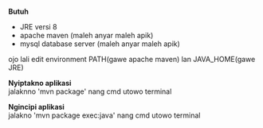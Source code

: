 <b>Butuh</b>
- JRE versi 8
- apache maven (maleh anyar maleh apik)
- mysql database server (maleh anyar maleh apik)

ojo lali edit environment PATH(gawe apache maven) lan JAVA_HOME(gawe JRE)

<b>Nyiptakno aplikasi</b><br>
jalaknno 'mvn package' nang cmd utowo terminal

<b>Ngincipi aplikasi</b><br>
jalakno 'mvn package exec:java' nang cmd utowo terminal